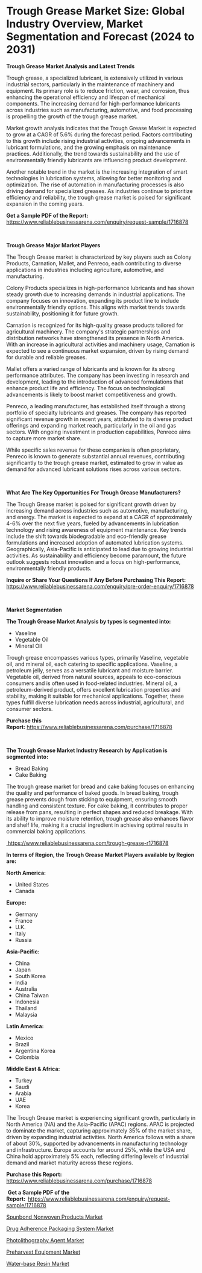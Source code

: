<p><h1>Trough Grease Market Size: Global Industry Overview, Market Segmentation and Forecast (2024 to 2031)</h1></p><p><strong>Trough Grease Market Analysis and Latest Trends</strong></p>
<p><p>Trough grease, a specialized lubricant, is extensively utilized in various industrial sectors, particularly in the maintenance of machinery and equipment. Its primary role is to reduce friction, wear, and corrosion, thus enhancing the operational efficiency and lifespan of mechanical components. The increasing demand for high-performance lubricants across industries such as manufacturing, automotive, and food processing is propelling the growth of the trough grease market.</p><p>Market growth analysis indicates that the Trough Grease Market is expected to grow at a CAGR of 5.6% during the forecast period. Factors contributing to this growth include rising industrial activities, ongoing advancements in lubricant formulations, and the growing emphasis on maintenance practices. Additionally, the trend towards sustainability and the use of environmentally friendly lubricants are influencing product development.</p><p>Another notable trend in the market is the increasing integration of smart technologies in lubrication systems, allowing for better monitoring and optimization. The rise of automation in manufacturing processes is also driving demand for specialized greases. As industries continue to prioritize efficiency and reliability, the trough grease market is poised for significant expansion in the coming years.</p></p>
<p><strong>Get a Sample PDF of the Report:&nbsp;</strong> <a href="https://www.reliablebusinessarena.com/enquiry/request-sample/1716878?utm_campaign=1399&utm_medium=2&utm_source=Github&utm_content=ia&utm_term=13102024&utm_id=trough-grease">https://www.reliablebusinessarena.com/enquiry/request-sample/1716878</a></p>
<p>&nbsp;</p>
<p><strong>Trough Grease Major Market Players</strong></p>
<p><p>The Trough Grease market is characterized by key players such as Colony Products, Carnation, Mallet, and Penreco, each contributing to diverse applications in industries including agriculture, automotive, and manufacturing.</p><p>Colony Products specializes in high-performance lubricants and has shown steady growth due to increasing demands in industrial applications. The company focuses on innovation, expanding its product line to include environmentally friendly options. This aligns with market trends towards sustainability, positioning it for future growth.</p><p>Carnation is recognized for its high-quality grease products tailored for agricultural machinery. The company's strategic partnerships and distribution networks have strengthened its presence in North America. With an increase in agricultural activities and machinery usage, Carnation is expected to see a continuous market expansion, driven by rising demand for durable and reliable greases.</p><p>Mallet offers a varied range of lubricants and is known for its strong performance attributes. The company has been investing in research and development, leading to the introduction of advanced formulations that enhance product life and efficiency. The focus on technological advancements is likely to boost market competitiveness and growth.</p><p>Penreco, a leading manufacturer, has established itself through a strong portfolio of specialty lubricants and greases. The company has reported significant revenue growth in recent years, attributed to its diverse product offerings and expanding market reach, particularly in the oil and gas sectors. With ongoing investment in production capabilities, Penreco aims to capture more market share.</p><p>While specific sales revenue for these companies is often proprietary, Penreco is known to generate substantial annual revenues, contributing significantly to the trough grease market, estimated to grow in value as demand for advanced lubricant solutions rises across various sectors.</p></p>
<p>&nbsp;</p>
<p><strong>What Are The Key Opportunities For Trough Grease Manufacturers?</strong></p>
<p><p>The Trough Grease market is poised for significant growth driven by increasing demand across industries such as automotive, manufacturing, and energy. The market is expected to expand at a CAGR of approximately 4-6% over the next five years, fueled by advancements in lubrication technology and rising awareness of equipment maintenance. Key trends include the shift towards biodegradable and eco-friendly grease formulations and increased adoption of automated lubrication systems. Geographically, Asia-Pacific is anticipated to lead due to growing industrial activities. As sustainability and efficiency become paramount, the future outlook suggests robust innovation and a focus on high-performance, environmentally friendly products.</p></p>
<p><strong>Inquire or Share Your Questions If Any Before Purchasing This Report:</strong> <a href="https://www.reliablebusinessarena.com/enquiry/pre-order-enquiry/1716878?utm_campaign=1399&utm_medium=2&utm_source=Github&utm_content=ia&utm_term=13102024&utm_id=trough-grease">https://www.reliablebusinessarena.com/enquiry/pre-order-enquiry/1716878</a></p>
<p>&nbsp;</p>
<p><strong>Market Segmentation</strong></p>
<p><strong>The Trough Grease Market Analysis by types is segmented into:</strong></p>
<p><ul><li>Vaseline</li><li>Vegetable Oil</li><li>Mineral Oil</li></ul></p>
<p><p>Trough grease encompasses various types, primarily Vaseline, vegetable oil, and mineral oil, each catering to specific applications. Vaseline, a petroleum jelly, serves as a versatile lubricant and moisture barrier. Vegetable oil, derived from natural sources, appeals to eco-conscious consumers and is often used in food-related industries. Mineral oil, a petroleum-derived product, offers excellent lubrication properties and stability, making it suitable for mechanical applications. Together, these types fulfill diverse lubrication needs across industrial, agricultural, and consumer sectors.</p></p>
<p><strong>Purchase this Report:&nbsp;</strong><a href="https://www.reliablebusinessarena.com/purchase/1716878?utm_campaign=1399&utm_medium=2&utm_source=Github&utm_content=ia&utm_term=13102024&utm_id=trough-grease">https://www.reliablebusinessarena.com/purchase/1716878</a></p>
<p>&nbsp;</p>
<p><strong>The Trough Grease Market Industry Research by Application is segmented into:</strong></p>
<p><ul><li>Bread Baking</li><li>Cake Baking</li></ul></p>
<p><p>The trough grease market for bread and cake baking focuses on enhancing the quality and performance of baked goods. In bread baking, trough grease prevents dough from sticking to equipment, ensuring smooth handling and consistent texture. For cake baking, it contributes to proper release from pans, resulting in perfect shapes and reduced breakage. With its ability to improve moisture retention, trough grease also enhances flavor and shelf life, making it a crucial ingredient in achieving optimal results in commercial baking applications.</p></p>
<p><a href="https://www.reliablebusinessarena.com/trough-grease-r1716878?utm_campaign=1399&utm_medium=2&utm_source=Github&utm_content=ia&utm_term=13102024&utm_id=trough-grease">&nbsp;https://www.reliablebusinessarena.com/trough-grease-r1716878</a></p>
<p><strong>In terms of Region, the Trough Grease Market Players available by Region are:</strong></p>
<p>
    <p> <strong> North America: </strong>
        <ul>
            <li>United States</li>
            <li>Canada</li>
        </ul>
        </p> 
    <p> <strong> Europe: </strong>
        <ul>
            <li>Germany</li>
            <li>France</li>
            <li>U.K.</li>
            <li>Italy</li>
            <li>Russia</li>
        </ul>
        </p> 
    <p> <strong> Asia-Pacific: </strong>
        <ul>
            <li>China</li>
            <li>Japan</li>
            <li>South Korea</li>
            <li>India</li>
            <li>Australia</li>
            <li>China Taiwan</li>
            <li>Indonesia</li>
            <li>Thailand</li>
            <li>Malaysia</li>
        </ul>
        </p> 
    <p> <strong> Latin America: </strong>
        <ul>
            <li>Mexico</li>
            <li>Brazil</li>
            <li>Argentina Korea</li>
            <li>Colombia</li>
        </ul>
        </p> 
    <p> <strong> Middle East & Africa: </strong>
        <ul>
            <li>Turkey</li>
            <li>Saudi</li>
            <li>Arabia</li>
            <li>UAE</li>
            <li>Korea</li>
        </ul>
    </p>
    </p>
<p><p>The Trough Grease market is experiencing significant growth, particularly in North America (NA) and the Asia-Pacific (APAC) regions. APAC is projected to dominate the market, capturing approximately 35% of the market share, driven by expanding industrial activities. North America follows with a share of about 30%, supported by advancements in manufacturing technology and infrastructure. Europe accounts for around 25%, while the USA and China hold approximately 5% each, reflecting differing levels of industrial demand and market maturity across these regions.</p></p>
<p><strong>Purchase this Report: </strong><a href="https://www.reliablebusinessarena.com/purchase/1716878?utm_campaign=1399&utm_medium=2&utm_source=Github&utm_content=ia&utm_term=13102024&utm_id=trough-grease">https://www.reliablebusinessarena.com/purchase/1716878</a></p>
<p>&nbsp;<strong>Get a Sample PDF of the Report:&nbsp;&nbsp;</strong><a href="https://www.reliablebusinessarena.com/enquiry/request-sample/1716878?utm_campaign=1399&utm_medium=2&utm_source=Github&utm_content=ia&utm_term=13102024&utm_id=trough-grease">https://www.reliablebusinessarena.com/enquiry/request-sample/1716878</a></p>
<p><strong></strong></p>
<p><p><a href="https://www.linkedin.com/pulse/spunbond-nonwoven-products-market-penetration-strategies-untapped-ze4ac?utm_campaign=1399&utm_medium=2&utm_source=Github&utm_content=ia&utm_term=13102024&utm_id=trough-grease">Spunbond Nonwoven Products Market</a></p><p><a href="https://www.linkedin.com/pulse/drug-adherence-packaging-system-market-size-share-analysis-jzt3c?utm_campaign=1399&utm_medium=2&utm_source=Github&utm_content=ia&utm_term=13102024&utm_id=trough-grease">Drug Adherence Packaging System Market</a></p><p><a href="https://www.linkedin.com/pulse/photolithography-agent-market-size-growth-industry-analysis-lcobe?utm_campaign=1399&utm_medium=2&utm_source=Github&utm_content=ia&utm_term=13102024&utm_id=trough-grease">Photolithography Agent Market</a></p><p><a href="https://www.linkedin.com/pulse/preharvest-equipment-market-segmentation-geographical-regions-l3ooe?utm_campaign=1399&utm_medium=2&utm_source=Github&utm_content=ia&utm_term=13102024&utm_id=trough-grease">Preharvest Equipment Market</a></p><p><a href="https://www.linkedin.com/pulse/global-water-base-resin-nexus-sector-confluences-regional-catalysts-xhefe?utm_campaign=1399&utm_medium=2&utm_source=Github&utm_content=ia&utm_term=13102024&utm_id=trough-grease">Water-base Resin Market</a></p></p>